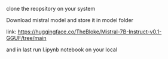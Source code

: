 clone the reopsitory on your system

Download mistral model and store it in model folder

link: https://huggingface.co/TheBloke/Mistral-7B-Instruct-v0.1-GGUF/tree/main

and in last run I.ipynb notebook on your local
